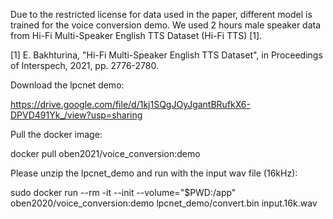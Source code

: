 Due to the restricted license for data used in the paper, different model is trained for the voice conversion demo. We used 2 hours male speaker data from Hi-Fi Multi-Speaker English TTS Dataset (Hi-Fi TTS) [1].

[1] E. Bakhturina, "Hi-Fi Multi-Speaker English TTS Dataset", in Proceedings of Interspech, 2021, pp. 2776-2780.

Download the lpcnet demo: 

https://drive.google.com/file/d/1kj1SQgJOyJgantBRufkX6-DPVD491Yk_/view?usp=sharing

Pull the docker image:

docker pull oben2021/voice_conversion:demo

Please unzip the lpcnet_demo and run with the input wav file (16kHz):

sudo docker run --rm -it --init --volume="$PWD:/app" oben2020/voice_conversion:demo lpcnet_demo/convert.bin input.16k.wav
